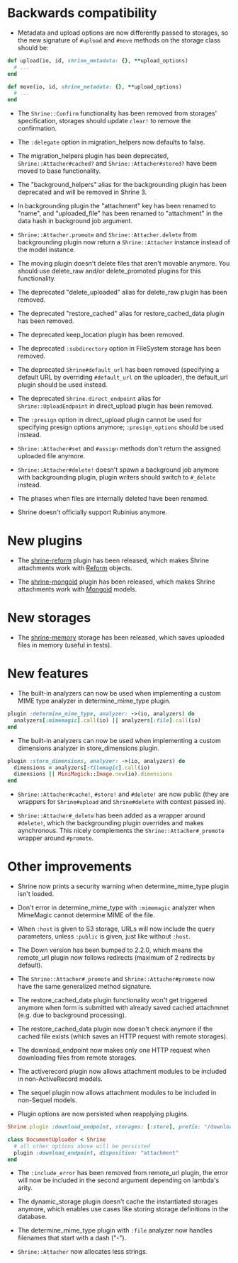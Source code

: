 Backwards compatibility
=======================

* Metadata and upload options are now differently passed to storages, so the
  new signature of `#upload` and `#move` methods on the storage class should
  be:

```rb
def upload(io, id, shrine_metadata: {}, **upload_options)
  # ...
end

def move(io, id, shrine_metadata: {}, **upload_options)
  # ...
end
```

* The `Shrine::Confirm` functionality has been removed from storages'
  specification, storages should update `clear!` to remove the confirmation.

* The `:delegate` option in migration_helpers now defaults to false.

* The migration_helpers plugin has been deprecated, `Shrine::Attacher#cached?`
  and `Shrine::Attacher#stored?` have been moved to base functionality.

* The "background_helpers" alias for the backgrounding plugin has been
  deprecated and will be removed in Shrine 3.

* In backgrounding plugin the "attachment" key has been renamed to
  "name", and "uploaded_file" has been renamed to "attachment" in the data
  hash in background job argument.

* `Shrine::Attacher.promote` and `Shrine::Attacher.delete` from backgrounding
  plugin now return a `Shrine::Attacher` instance instead of the model
  instance.

* The moving plugin doesn't delete files that aren't movable anymore. You should
  use delete_raw and/or delete_promoted plugins for this functionality.

* The deprecated "delete_uploaded" alias for delete_raw plugin has been removed.

* The deprecated "restore_cached" alias for restore_cached_data plugin has been
  removed.

* The deprecated keep_location plugin has been removed.

* The deprecated `:subdirectory` option in FileSystem storage has been removed.

* The deprecated `Shrine#default_url` has been removed (specifying a default
  URL by overriding `#default_url` on the uploader), the default_url plugin
  should be used instead.

* The deprecated `Shrine.direct_endpoint` alias for `Shrine::UploadEndpoint`
  in direct_upload plugin has been removed.

* The `:presign` option in direct_upload plugin cannot be used for specifying
  presign options anymore; `:presign_options` should be used instead.

* `Shrine::Attacher#set` and `#assign` methods don't return the assigned
  uploaded file anymore.

* `Shrine::Attacher#delete!` doesn't spawn a background job anymore with
  backgrounding plugin, plugin writers should switch to `#_delete` instead.

* The phases when files are internally deleted have been renamed.

* Shrine doesn't officially support Rubinius anymore.

New plugins
===========

* The [shrine-reform] plugin has been released, which makes Shrine attachments
  work with [Reform] objects.

* The [shrine-mongoid] plugin has been released, which makes Shrine attachments
  work with [Mongoid] models.

New storages
============

* The [shrine-memory] storage has been released, which saves uploaded files
  in memory (useful in tests).

New features
============

* The built-in analyzers can now be used when implementing a custom MIME type
  analyzer in determine_mime_type plugin.

```rb
plugin :determine_mime_type, analyzer: ->(io, analyzers) do
  analyzers[:mimemagic].call(io) || analyzers[:file].call(io)
end
```

* The built-in analyzers can now be used when implementing a custom dimensions
  analyzer in store_dimensions plugin.

```rb
plugin :store_dimensions, analyzer: ->(io, analyzers) do
  dimensions = analyzers[:filemagic].call(io)
  dimensions || MiniMagick::Image.new(io).dimensions
end
```

* `Shrine::Attacher#cache!`, `#store!` and `#delete!` are now public (they are
  wrappers for `Shrine#upload` and `Shrine#delete` with context passed in).

* `Shrine::Attacher#_delete` has been added as a wrapper around `#delete!`,
  which the backgrounding plugin overrides and makes aynchronous. This nicely
  complements the `Shrine::Attacher#_promote` wrapper around `#promote`.

Other improvements
==================

* Shrine now prints a security warning when determine_mime_type plugin isn't
  loaded.

* Don't error in determine_mime_type with `:mimemagic` analyzer when MimeMagic
  cannot determine MIME of the file.

* When `:host` is given to S3 storage, URLs will now include the query
  parameters, unless `:public` is given, just like without `:host`.

* The Down version has been bumped to 2.2.0, which means the remote_url plugin
  now follows redirects (maximum of 2 redirects by default).

* The `Shrine::Attacher#_promote` and `Shrine::Attacher#promote` now have the
  same generalized method signature.

* The restore_cached_data plugin functionality won't get triggered anymore when
  form is submitted with already saved cached attachmnet (e.g. due to
  background processing).

* The restore_cached_data plugin now doesn't check anymore if the cached file
  exists (which saves an HTTP request with remote storages).

* The download_endpoint now makes only one HTTP request when downloading files
  from remote storages.

* The activerecord plugin now allows attachment modules to be included in
  non-ActiveRecord models.

* The sequel plugin now allows attachment modules to be included in
  non-Sequel models.

* Plugin options are now persisted when reapplying plugins.

```rb
Shrine.plugin :download_endpoint, storages: [:store], prefix: "/downloads", disposition: "inline"

class DocumentUploader < Shrine
  # all other options above will be persisted
  plugin :download_endpoint, disposition: "attachment"
end
```

* The `:include_error` has been removed from remote_url plugin, the error will
  now be included in the second argument depending on lambda's arity.

* The dynamic_storage plugin doesn't cache the instantiated storages anymore,
  which enables use cases like storing storage definitions in the database.

* The determine_mime_type plugin with `:file` analyzer now handles filenames
  that start with a dash ("-").

* `Shrine::Attacher` now allocates less strings.

[shrine-reform]: https://github.com/shrinerb/shrine-reform
[Reform]: https://github.com/apotonick/reform
[shrine-mongoid]: https://github.com/shrinerb/shrine-mongoid
[Mongoid]: https://github.com/mongodb/mongoid
[shrine-memory]: https://github.com/shrinerb/shrine-memory
